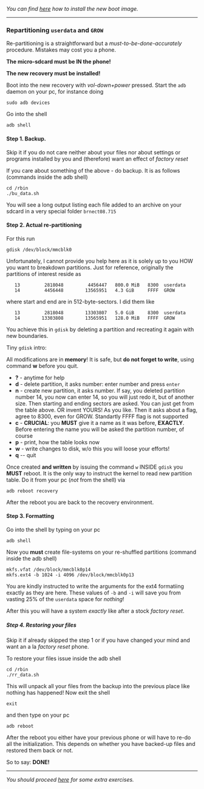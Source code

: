 *You can find [here](boot-howto.md) how to install the new boot image.*

---

### Repartitioning `userdata` and `GROW`

Re-partitioning  is a straightforward but a *must-to-be-done-accurately* procedure. Mistakes may cost you a phone.

**The micro-sdcard must be IN the phone!**

**The new recovery must be installed!**

Boot into the new recovery with *vol-down+power* pressed. Start the `adb` daemon on your pc, for instance doing
```
sudo adb devices
```
Go into the shell
```
adb shell
```

#### Step 1. Backup.

Skip it if you do not care neither about your files nor about settings or programs installed by you and (therefore) want an effect of *factory reset*

If you care about something of the above - do backup. It is as follows (commands inside the adb shell)
```
cd /rbin
./bu_data.sh
```
You will see a long output listing each file added to an archive on your sdcard in a very special folder `brnect08.715`

#### Step 2. Actual re-partitioning

For this run
```
gdisk /dev/block/mmcblk0
```

Unfortunately, I cannot provide you help here as it is solely up to you HOW you want to breakdown partitions. Just for reference, originally the partitions of interest reside as
```
   13         2818048         4456447   800.0 MiB   8300  userdata
   14         4456448        13565951   4.3 GiB     FFFF  GROW
```
where start and end are in 512-byte-sectors. I did them like
```
   13         2818048        13303807   5.0 GiB     8300  userdata
   14        13303808        13565951   128.0 MiB   FFFF  GROW
```
You achieve this in `gdisk` by deleting a partition and recreating it again with new boundaries.

Tiny `gdisk` intro:

All modifications are in **memory**! It is safe, but **do not forget to write**, using command **w** before you quit.

* **?** - anytime for help
* **d** - delete partition, it asks number: enter number and press `enter`
* **n** - create new partition, it asks number. If say, you deleted partition number 14, you now can enter 14, so you will just redo it, but of another size. Then starting and ending sectors are asked. You can just get from the table above. OR invent YOURS! As you like. Then it asks about a flag, agree to 8300, even for GROW. Standartly FFFF flag is not supported
* **c** - **CRUCIAL**: you **MUST** give it a name as it was before, **EXACTLY**. Before entering the name you will be asked the partition number, of course
* **p** - print, how the table looks now
* **w** - write changes to disk, w/o this you will loose your efforts!
* **q** -- quit

Once created **and written** by issuing the command `w` INSIDE `gdisk` you **MUST** reboot. It is the only way to instruct the kernel to read new partition table. Do it from your pc (*not* from the shell) via
```
adb reboot recovery 
```
After the reboot you are back to the recovery environment.

#### Step 3. Formatting

Go into the shell by typing on your pc
```
adb shell 
```
Now you **must** create file-systems on your re-shuffled partitions (command inside the adb shell)
```
mkfs.vfat /dev/block/mmcblk0p14
mkfs.ext4 -b 1024 -i 4096 /dev/block/mmcblk0p13
```
You are kindly instructed to write the arguments for the ext4 formatiing exactly as they are here. These values of `-b` and `-i` will save you from vasting 25% of the `userdata` space for *nothing*!

After this you will have a system *exactly* like after a stock *factory reset*.

##### Step 4. Restoring your files

Skip it if already skipped the step 1 or if you have changed your mind and want an a la *factory reset* phone.

To restore your files issue inside the adb shell
```
cd /rbin
./rr_data.sh
```
This will unpack all your files from the backup into the previous place like nothing has happened!
Now exit the shell
```
exit
```
and then type on your pc
```
adb reboot
```
After the reboot you either have your previous phone or will have to re-do all the initialization. This depends on whether you have backed-up files and restored them back or not.

So to say: **DONE!**

---

*You should proceed [here](system-howto.md) for some extra exercises.*
